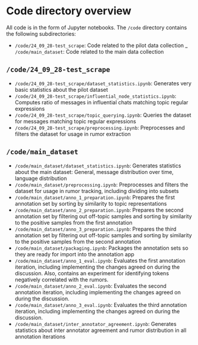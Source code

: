 # Code directory overview
All code is in the form of Jupyter notebooks. The `/code` directory contains the following subdirectories:
- `/code/24_09_28-test_scrape`: Code related to the pilot data collection
_ `/code/main_dataset`: Code related to the main data collection

## `/code/24_09_28-test_scrape`
- `/code/24_09_28-test_scrape/dataset_statistics.ipynb`: Generates very basic statistics about the pilot dataset
- `/code/24_09_28-test_scrape/influential_node_statistics.ipynb`: Computes ratio of messages in influential chats matching topic regular expressions
- `/code/24_09_28-test_scrape/topic_querying.ipynb`: Queries the dataset for messages matching topic regular expressions
- `/code/24_09_28-test_scrape/preprocessing.ipynb`: Preprocesses and filters the dataset for usage in rumor extraction

## `/code/main_dataset`
- `/code/main_dataset/dataset_statistics.ipynb`: Generates statistics about the main dataset: General, message distribution over time, language distribution
- `/code/main_dataset/preprocessing.ipynb`: Preprocesses and filters the dataset for usage in rumor tracking, including dividing into subsets
- `/code/main_dataset/anno_1_preparation.ipynb`: Prepares the first annotation set by sorting by similarity to topic representations
- `/code/main_dataset/anno_2_preparation.ipynb`: Prepares the second annotation set by filtering out off-topic samples and sorting by similarity to the positive samples from the first annotation
- `/code/main_dataset/anno_3_preparation.ipynb`: Prepares the third annotation set by filtering out off-topic samples and sorting by similarity to the positive samples from the second annotation
- `/code/main_dataset/packaging.ipynb`: Packages the annotation sets so they are ready for import into the annotation app
- `/code/main_dataset/anno_1_eval.ipynb`: Evaluates the first annotation iteration, including implementing the changes agreed on during the discussion. Also, contains an experiment for identifying tokens negatively correlated with the rumors.
- `/code/main_dataset/anno_2_eval.ipynb`: Evaluates the second annotation iteration, including implementing the changes agreed on during the discussion.
- `/code/main_dataset/anno_3_eval.ipynb`: Evaluates the third annotation iteration, including implementing the changes agreed on during the discussion.
- `/code/main_dataset/inter_annotator_agreement.ipynb`: Generates statistics about inter annotator agreement and rumor distribution in all annotation iterations